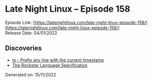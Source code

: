# Late Night Linux – Episode 158
Episode Link: [https://latenightlinux.com/late-night-linux-episode-158/](https://latenightlinux.com/late-night-linux-episode-158/)  
Release Date: 04/01/2022
## Discoveries
* [ts – Prefix any line with the current timestamp](https://manpages.debian.org/testing/moreutils/ts.1.en.html)
* [The Rockstar Language Specification](https://codewithrockstar.com/docs)

Generated on: 15/11/2022